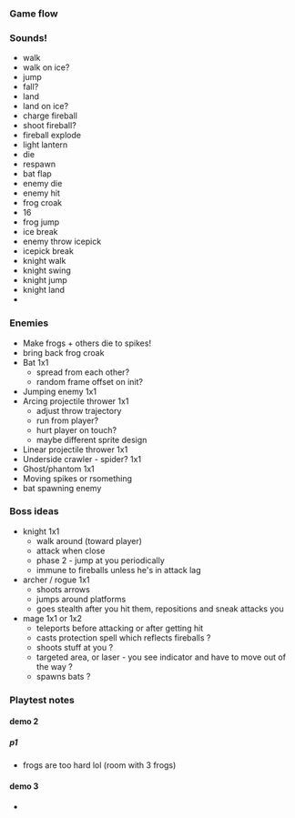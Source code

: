 ### Game flow

### Sounds!
- walk
- walk on ice?
- jump
- fall?
- land
- land on ice?
- charge fireball
- shoot fireball?
- fireball explode
- light lantern
- die
- respawn
- bat flap
- enemy die
- enemy hit
- frog croak
- 16
- frog jump
- ice break
- enemy throw icepick
- icepick break
- knight walk
- knight swing
- knight jump
- knight land
- 

### Enemies
- Make frogs + others die to spikes!
- bring back frog croak
- Bat 1x1
    - spread from each other?
    - random frame offset on init?
- Jumping enemy 1x1
- Arcing projectile thrower 1x1
    - adjust throw trajectory
    - run from player?
    - hurt player on touch?
    - maybe different sprite design
- Linear projectile thrower 1x1
- Underside crawler - spider? 1x1
- Ghost/phantom 1x1
- Moving spikes or rsomething
- bat spawning enemy

### Boss ideas
- knight 1x1
    - walk around (toward player)
    - attack when close
    - phase 2 - jump at you periodically
    - immune to fireballs unless he's in attack lag
- archer / rogue 1x1
    - shoots arrows
    - jumps around platforms
    - goes stealth after you hit them, repositions and sneak attacks you
- mage 1x1 or 1x2
    - teleports before attacking or after getting hit
    - casts protection spell which reflects fireballs ?
    - shoots stuff at you ?
    - targeted area, or laser - you see indicator and have to move out of the  way ?
    - spawns bats ?


### Playtest notes
#### demo 2
##### p1
- frogs are too hard lol (room with 3 frogs)
#### demo 3
- 

